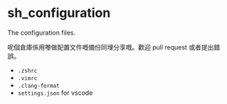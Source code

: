 # sh_configuration

The configuration files.

呢個倉庫係用嚟做配置文件嘅備份同埋分享嘅。歡迎 pull request 或者提出錯誤。

- `.zshrc`
- `.vimrc`
- `.clang-format`
- `settings.json` for vscode
